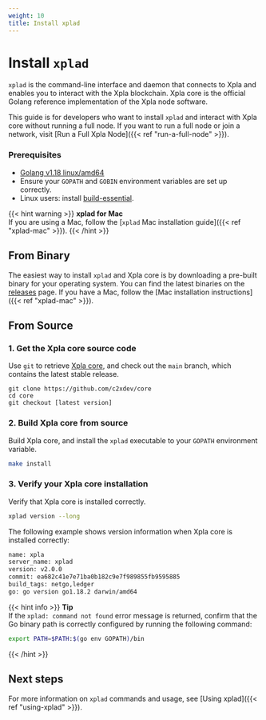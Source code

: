 ```yaml
---
weight: 10
title: Install xplad
---
```


# Install `xplad`

`xplad` is the command-line interface and daemon that connects to Xpla and enables you to interact with the Xpla blockchain. Xpla core is the official Golang reference implementation of the Xpla node software.

This guide is for developers who want to install `xplad` and interact with Xpla core without running a full node. If you want to run a full node or join a network, visit [Run a Full Xpla Node]({{< ref "run-a-full-node" >}}).

### Prerequisites

- [Golang v1.18 linux/amd64](https://golang.org/doc/install)
- Ensure your `GOPATH` and `GOBIN` environment variables are set up correctly.
- Linux users: install [build-essential](http://linux-command.org/en/build-essential.html).

{{< hint warning >}}
**xplad for Mac**  
If you are using a Mac, follow the [`xplad` Mac installation guide]({{< ref "xplad-mac" >}}).
{{< /hint >}}

## From Binary

The easiest way to install `xplad` and Xpla core is by downloading a pre-built binary for your operating system. You can find the latest binaries on the [releases](https://github.com/c2xdev/core/releases) page. If you have a Mac, follow the [Mac installation instructions]({{< ref "xplad-mac" >}}).

## From Source

### 1. Get the Xpla core source code

Use `git` to retrieve [Xpla core](https://github.com/c2xdev/core/), and check out the `main` branch, which contains the latest stable release.

```
git clone https://github.com/c2xdev/core
cd core
git checkout [latest version]
```

### 2. Build Xpla core from source

Build Xpla core, and install the `xplad` executable to your `GOPATH` environment variable.

```bash
make install
```

### 3. Verify your Xpla core installation

Verify that Xpla core is installed correctly.

```bash
xplad version --long
```

The following example shows version information when Xpla core is installed correctly:

```bash
name: xpla
server_name: xplad
version: v2.0.0
commit: ea682c41e7e71ba0b182c9e7f989855fb9595885
build_tags: netgo,ledger
go: go version go1.18.2 darwin/amd64
```

{{< hint info >}}
**Tip**  
If the `xplad: command not found` error message is returned, confirm that the Go binary path is correctly configured by running the following command:
```sh
export PATH=$PATH:$(go env GOPATH)/bin
```
{{< /hint >}}

## Next steps

For more information on `xplad` commands and usage, see [Using xplad]({{< ref "using-xplad" >}}).
